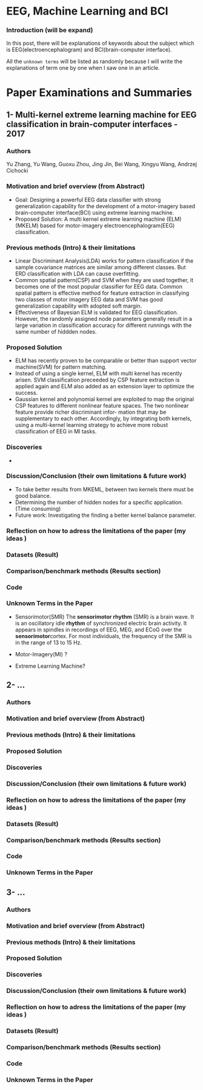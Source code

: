 # EEG, Machine Learning and BCI
### Introduction (will be expand) 

In this post, there will be explanations of keywords about the subject which is EEG(electroencephalogram) and BCI(brain-computer interface).

All the `unknown terms` will be listed as randomly because I will write the explanations of term one by one when I saw one in an article.

# Paper Examinations and Summaries
##  1- Multi-kernel extreme learning machine for EEG classification in brain-computer interfaces - 2017
 ### Authors
 Yu Zhang, Yu Wang, Guoxu Zhou, Jing Jin, Bei Wang, Xingyu Wang, Andrzej Cichocki

 ### Motivation and brief overview (from Abstract)
 - Goal: Designing a powerful EEG data classifier with strong  generalization capability for the development of a motor-imagery based brain-computer interface(BCI) using extreme learning machine. 
 - Proposed Solution: A multi kernel extreme learning machine (ELM)(MKELM) based for motor-imagery electroencephalogram(EEG) classification. 
 
 ### Previous methods (Intro) & their limitations

 - Linear Discriminant Analysis(LDA) works for pattern classification if the sample covariance matrices are similar among different classes. But ERD classification with LDA can cause overfitting.
- Common spatial pattern(CSP) and SVM when they are used together, it becomes one of the most popular classifier for EEG data. Common spatial pattern is effective method for feature extraction in classifying two classes of motor imagery EEG data and SVM has good generalization capability with adopted soft margin.
- Effectiveness of Bayesian ELM is validated for EEG classification. However, the randomly assigned node parameters generally result in a large variation in classification accuracy for different runnings with the same number of hiddden nodes.

 ### Proposed Solution
  - ELM has recently proven to be comparable or better than support vector machine(SVM) for  pattern matching. 
  - Instead of using a single kernel, ELM with multi kernel has recently arisen. SVM classification preceeded by CSP feature extraction is applied again and ELM also added as an extension layer to optimize the success.
  - Gaussian kernel and polynomial kernel are exploited to map the original CSP features to different nonlinear feature spaces. The two nonlinear feature provide richer discriminant infor- mation that may be supplementary to each other. Accordingly, by integrating both kernels, using a multi-kernel learning strategy to achieve more robust classification of EEG in MI tasks.
  
 ### Discoveries
 -  
 ### Discussion/Conclusion (their own limitations & future work)
 - To take better results from MKEML, between two kernels there must be good balance. 
 - Determining the number of hidden nodes for a specific application. (Time consuming)
 - Future work: Investigating the finding a better kernel balance parameter.
 ### Reflection on how to adress the limitations of the paper (my ideas )
 ### Datasets (Result)
 ### Comparison/benchmark methods (Results section)
 ### Code
 ### Unknown Terms in the Paper
-  Sensorimotor(SMR)
The **sensorimotor rhythm** (SMR) is a brain wave. It is an oscillatory idle **rhythm** of synchronized electric brain activity. It appears in spindles in recordings of EEG, MEG, and ECoG over the **sensorimotor**cortex. For most individuals, the frequency of the SMR is in the range of 13 to 15 Hz.

- Motor-Imagery(MI) ?
-  Extreme Learning Machine?

##  2- ...
### Authors
### Motivation and brief overview (from Abstract)
### Previous methods (Intro) & their limitations
### Proposed Solution
### Discoveries
### Discussion/Conclusion (their own limitations & future work)
### Reflection on how to adress the limitations of the paper (my ideas )
### Datasets (Result)
### Comparison/benchmark methods (Results section)
### Code
### Unknown Terms in the Paper

##  3- ...
### Authors
### Motivation and brief overview (from Abstract)
### Previous methods (Intro) & their limitations
### Proposed Solution
### Discoveries
### Discussion/Conclusion (their own limitations & future work)
### Reflection on how to adress the limitations of the paper (my ideas )
### Datasets (Result)
### Comparison/benchmark methods (Results section)
### Code
### Unknown Terms in the Paper
<!--stackedit_data:
eyJoaXN0b3J5IjpbLTI1MjU4OTYwMSw0ODk1NTk3NjksLTE0NT
MyNjI1ODEsLTkyMDI3NDI5MCwxNjUwMDI1OTM0LC0xOTUxNjA4
NTI1LC0xNjYxNjAwNDcsLTczMjM3NzUxMSwtMzIxNzM5NDIwXX
0=
-->